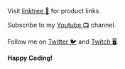 
Visit [linktree 🌲](https://linktr.ee/codingforum) for product links.

Subscribe to my [Youtube 📺](https://www.youtube.com/@codingforum) channel.

Follow me on [Twitter 🐦](https://twitter.com/CodingForum0) and [Twitch 🖥](https://www.twitch.tv/codingforum).


**Happy Coding!**